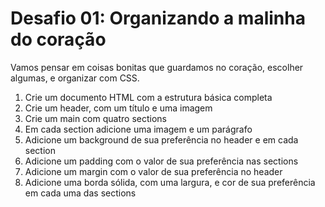 # Desafio 01: Organizando a malinha do coração

Vamos pensar em coisas bonitas que guardamos no coração, escolher algumas, e organizar com CSS.

1. Crie um documento HTML com a estrutura básica completa
2. Crie um header, com um título e uma imagem
3. Crie um main com quatro sections
4. Em cada section adicione uma imagem e um parágrafo 
5. Adicione um background de sua preferência no header e em cada section
6. Adicione um padding com o valor de sua preferência nas sections
7. Adicione um margin com o valor de sua preferência no header 
8. Adicione uma borda sólida, com uma largura, e cor de sua preferência em cada uma das sections

